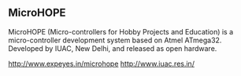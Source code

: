 ## MicroHOPE

MicroHOPE (Micro-controllers for Hobby Projects and Education) is a micro-controller development system based on Atmel ATmega32. Developed by IUAC, New Delhi, and released as open hardware.


http://www.expeyes.in/microhope
http://www.iuac.res.in/
